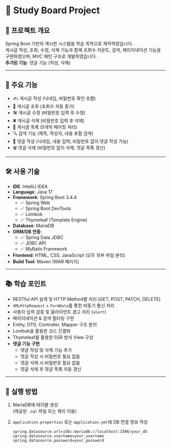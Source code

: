 # 📝 Study Board Project

## 📌 프로젝트 개요
Spring Boot 기반의 게시판 시스템을 학습 목적으로 제작하였습니다.  
게시글 작성, 조회, 수정, 삭제 기능과 함께 조회수 카운트, 검색, 페이지네이션 기능을 구현하였으며, MVC 패턴 구조로 개발하였습니다.  
**추가된 기능**: 댓글 기능 (작성, 삭제)

---

## 🚀 주요 기능

- ✍️ 게시글 작성 (닉네임, 비밀번호 확인 포함)
- 📖 게시글 조회 (조회수 자동 증가)
- 🛠 게시글 수정 (비밀번호 입력 후 수정)
- ❌ 게시글 삭제 (비밀번호 입력 후 삭제)
- 📄 게시글 목록 (5개씩 페이징 처리)
- 🔍 검색 기능 (제목, 작성자, 내용 포함 검색)
- 💬 댓글 작성 (닉네임, 내용 입력, 비밀번호 없이 댓글 작성 가능)
- 🗑 댓글 삭제 (비밀번호 없이 삭제, 댓글 목록 갱신)

---

## 🛠 사용 기술

- **IDE**: IntelliJ IDEA
- **Language**: Java 17
- **Framework**: Spring Boot 3.4.4  
  - ✅ Spring Web  
  - ✅ Spring Boot DevTools  
  - ✅ Lombok  
  - ✅ Thymeleaf (Template Engine)
- **Database**: MariaDB
- **ORM/DB 연동**:  
  - ✅ Spring Data JDBC  
  - ✅ JDBC API  
  - ✅ MyBatis Framework
- **Frontend**: HTML, CSS, JavaScript (모두 외부 파일 분리)
- **Build Tool**: Maven (WAR 패키지)

---

## 📚 학습 포인트

- RESTful API 설계 및 HTTP Method별 처리 (GET, POST, PATCH, DELETE)
- `XMLHttpRequest` + `FormData`를 통한 비동기 통신 처리
- 사용자 입력 검증 및 클라이언트 경고 처리 (`alert`)
- 페이지네이션 & 검색 필터링 구현
- Entity, DTO, Controller, Mapper 구조 분리
- Lombok을 활용한 코드 간결화
- Thymeleaf를 활용한 SSR 방식 View 구성
- **댓글 기능 구현**
  - 댓글 작성 및 삭제 기능 추가
  - 댓글 작성 시 비밀번호 필요 없음
  - 댓글 삭제 시 비밀번호 필요 없음
  - 댓글 삭제 후 댓글 목록 자동 갱신

---

## 🔔 실행 방법

1. MariaDB에 테이블 생성  
   (제공된 `.sql` 파일 또는 쿼리 이용)

2. `application.properties` 또는 `application.yml`에 DB 연결 정보 작성
   ```properties
   spring.datasource.url=jdbc:mariadb://localhost:3306/your_db
   spring.datasource.username=your_username
   spring.datasource.password=your_password
